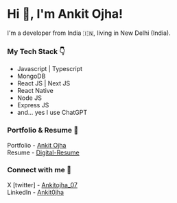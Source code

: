 # Hi 👋, I'm Ankit Ojha! 
I'm a developer from India 🇮🇳, living in New Delhi (India).

### My Tech Stack 👇
- Javascript | Typescript
- MongoDB
- React JS | Next JS
- React Native
- Node JS
- Express JS
- and... yes I use ChatGPT

### Portfolio & Resume 🐼
Portfolio - [Ankit Ojha](https://ankitojha.vercel.app)<br>
Resume - [Digital-Resume](https://ankitojha07.github.io/ankit-ojha-digital-resume)

### Connect with me 💭
X [twitter] - [Ankitojha_07](https://x.com/guylovescoding) </br>
LinkedIn    - [Ankit0jha](https://www.linkedin.com/in/ankit0jha/)
